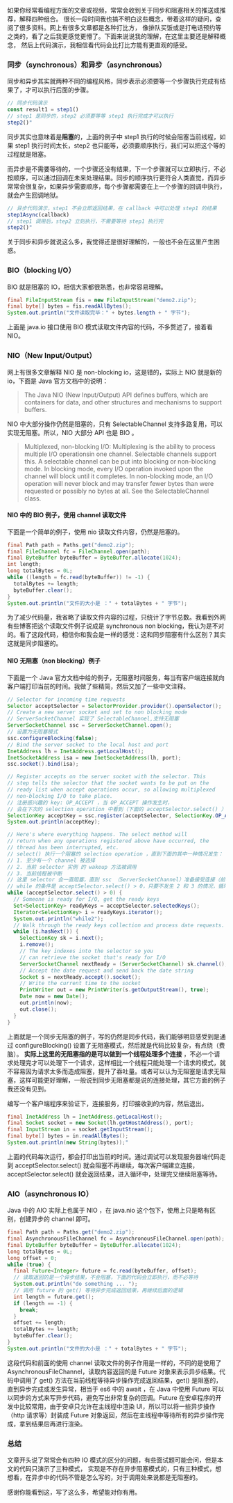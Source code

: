 如果你经常看编程方面的文章或视频，常常会收到关于同步和阻塞相关的推送或推荐，解释四种组合。
很长一段时间我也搞不明白这些概念，带着这样的疑问，查阅了很多资料。网上有很多文章都是各种打比方，
像排队买饭或是打电话预约等之类的，看了之后我更感觉更懵了。下面来说说我的理解，在这里主要还是解释概念，
然后上代码演示，我相信看代码会比打比方能有更直观的感受。

### 同步（synchronous）和异步（asynchronous）

同步和异步其实就两种不同的编程风格，同步表示必须要等一个步骤执行完成有结果了，才可以执行后面的步骤。

```js
// 同步代码演示
const result1 = step1()
// step1 是同步的，step2 必须要等等 step1 执行完成才可以执行
step2()"
```

同步其实也意味着是**阻塞**的，上面的例子中 step1 执行的时候会阻塞当前线程，如果 step1 执行时间太长，step2 也只能等，必须要顺序执行，我们可以把这个等的过程就是阻塞。

而异步是不需要等待的，一个步骤还没有结果，下一个步骤就可以立即执行，不必按顺序，可以通过回调在未来处理结果。同步的顺序执行更符合人类直觉，而异步常常会很复杂，如果异步需要顺序，每个步骤都需要在上一个步骤的回调中执行，就会产生回调地狱。

```js
// 异步代码演示，step1 不会立即返回结果，在 callback 中可以处理 step1 的结果
step1Async(callback)
// step1 调用后，step2 立刻执行，不需要等待 step1 执行完
step2()"
```

关于同步和异步就说这么多，我觉得还是很好理解的，一般也不会在这里产生困惑。

### BIO（blocking I/O）

BIO 就是阻塞的 IO，相信大家都很熟悉，也非常容易理解。

```java
final FileInputStream fis = new FileInputStream("demo2.zip");
final byte[] bytes = fis.readAllBytes();
System.out.println("文件读取完毕：" + bytes.length + " 字节");
```

上面是 java.io 接口使用 BIO 模式读取文件内容的代码，不多赘述了，接着看 NIO。

### NIO（New Input/Output）

网上有很多文章解释 NIO 是 non-blocking io，这是错的，实际上 NIO 就是新的 io，下面是 Java 官方文档中的说明：

> The Java NIO (New Input/Output) API defines buffers, which are containers for data, and other structures and mechanisms to support buffers.

NIO 中大部分操作仍然是阻塞的，只有 SelectableChannel 支持多路复用，可以实现无阻塞。所以，NIO 大部分 API 也是 BIO 。

> Multiplexed, non-blocking I/O: Multiplexing is the ability to process multiple I/O operationsin one channel. Selectable channels support this. A selectable channel can be put into blocking or non-blocking mode. In blocking mode, every I/O operation invoked upon the channel will block until it completes. In non-blocking mode, an I/O operation will never block and may transfer fewer bytes than were requested or possibly no bytes at all. See the SelectableChannel class.

#### NIO 中的 BIO 例子，使用 channel 读取文件

下面是一个简单的例子，使用 nio 读取文件内容，仍然是阻塞的。

```java
final Path path = Paths.get("demo2.zip");
final FileChannel fc = FileChannel.open(path);
final ByteBuffer byteBuffer = ByteBuffer.allocate(1024);
int length;
long totalBytes = 0L;
while ((length = fc.read(byteBuffer)) != -1) {
  totalBytes += length;
  byteBuffer.clear();
}
System.out.println("文件的大小是 ：" + totalBytes + " 字节");
```

为了减少代码量，我省略了读取文件内容的过程，只统计了字节总数。我看到外网有些博客把这个读取文件例子说成是 synchronous non blocking，我认为是不对的。看了这段代码，相信你和我会是一样的感觉：这和同步阻塞有什么区别？其实这就是同步阻塞的。

#### NIO 无阻塞（non blocking）例子

下面是一个 Java 官方文档中给的例子，无阻塞时间服务，每当有客户端连接就向客户端打印当前的时间。我做了些精简，然后又加了一些中文注释。

```java
// Selector for incoming time requests
Selector acceptSelector = SelectorProvider.provider().openSelector();
// Create a new server socket and set to non blocking mode
// ServerSocketChannel 实现了 SelectableChannel,支持无阻塞
ServerSocketChannel ssc = ServerSocketChannel.open();
// 设置为无阻塞模式
ssc.configureBlocking(false);
// Bind the server socket to the local host and port
InetAddress lh = InetAddress.getLocalHost();
InetSocketAddress isa = new InetSocketAddress(lh, port);
ssc.socket().bind(isa);

// Register accepts on the server socket with the selector. This
// step tells the selector that the socket wants to be put on the
// ready list when accept operations occur, so allowing multiplexed
// non-blocking I/O to take place.
// 注册感兴趣的 key: OP_ACCEPT ，当 OP_ACCEPT 操作发生时，
// 会在下次的 selection operation 中看到（下面的 acceptSelector.select() ）
SelectionKey acceptKey = ssc.register(acceptSelector, SelectionKey.OP_ACCEPT);
System.out.println(acceptKey);

// Here's where everything happens. The select method will
// return when any operations registered above have occurred, the
// thread has been interrupted, etc.
// select() 执行一个阻塞的 selection operation ，直到下面的其中一种情况发生：
// 1. 至少有一个 channel 被选择
// 2. 当前 selector 实例 的 wakeup 方法被调用
// 3. 当前线程被中断
// 这里 selector 会一直阻塞，直到 ssc （ServerSocketChannel）准备接受连接（前面注册了 OP_ACCEPT）
// while 的条件是 acceptSelector.select() > 0，只要不发生 2 和 3 的情况，循环就会一直进行下去
while (acceptSelector.select() > 0) {
  // Someone is ready for I/O, get the ready keys
  Set<SelectionKey> readyKeys = acceptSelector.selectedKeys();
  Iterator<SelectionKey> i = readyKeys.iterator();
  System.out.println("while2");
  // Walk through the ready keys collection and process date requests.
  while (i.hasNext()) {
    SelectionKey sk = i.next();
    i.remove();
    // The key indexes into the selector so you
    // can retrieve the socket that's ready for I/O
    ServerSocketChannel nextReady = (ServerSocketChannel) sk.channel();
    // Accept the date request and send back the date string
    Socket s = nextReady.accept().socket();
    // Write the current time to the socket
    PrintWriter out = new PrintWriter(s.getOutputStream(), true);
    Date now = new Date();
    out.println(now);
    out.close();
  }
}
```

上面就是一个同步无阻塞的例子，写的仍然是同步代码，我们能够明显感受到是通过 configureBlocking() 设置了无阻塞模式，然后就是代码比较复杂，有点绕（费脑）。
**实际上这里的无阻塞指的是可以做到一个线程处理多个连接**
，不必一个请求处理完才可以处理下一个请求，这样相比一个线程只能处理一个请求的模式，就不容易因为请求太多而造成阻塞，提升了吞吐量。或者可以认为无阻塞是请求无阻塞，这样可能更好理解，一般说到同步无阻塞都是说的连接处理，其它方面的例子我还没有见到。

编写一个客户端程序来验证下，连接服务，打印接收到的内容，然后退出。

```java
final InetAddress lh = InetAddress.getLocalHost();
final Socket socket = new Socket(lh.getHostAddress(), port);
final InputStream in = socket.getInputStream();
final byte[] bytes = in.readAllBytes();
System.out.println(new String(bytes));"
```

上面的代码每次运行，都会打印出当前的时间。通过调试可以发现服务器端代码走到
acceptSelector.select() 就会阻塞不再继续，每次客户端建立连接，acceptSelector.select()
就会返回结果，进入循环中，处理完又继续阻塞等待。

### AIO（asynchronous IO）

Java 中的 AIO 实际上也属于 NIO ，在 java.nio 这个包下，使用上只是略有区别，创建异步的 channel 即可。

```java
final Path path = Paths.get("demo2.zip");
final AsynchronousFileChannel fc = AsynchronousFileChannel.open(path);
final ByteBuffer byteBuffer = ByteBuffer.allocate(1024);
long totalBytes = 0L;
long offset = 0;
while (true) {
  final Future<Integer> future = fc.read(byteBuffer, offset);
  // 读取返回的是一个异步结果，不会阻塞，下面的代码会立即执行，而不必等待
  System.out.println("do something ... ");
  // 调用 future 的 get() 等待异步完成返回结果，再继续后面的逻辑
  int length = future.get();
  if (length == -1) {
    break;
  }
  offset += length;
  totalBytes += length;
  byteBuffer.clear();
}
System.out.println("文件的大小是 ：" + totalBytes + " 字节");
```

这段代码和前面的使用 channel 读取文件的例子作用是一样的，不同的是使用了
AsynchronousFileChannel，读取内容返回的是 Future 对象来表示异步结果。代码中调用了 get()
方法在当前线程等待异步操作完成返回结果，get() 是阻塞的，直到异步完成或发生异常，相当于 es6
中的 await ，在 Java 中使用 Future 可以以同步的方式来写异步代码，避免写出非常复杂的回调。Future
在安卓程序的开发中比较常用，由于安卓只允许在主线程中渲染 UI，所以可以将一些异步操作（http
请求等）封装成 Future 对象返回，然后在主线程中等待所有的异步操作完成，拿到结果后再进行渲染。

### 总结

文章开头说了常常会有四种 IO 模式的区分的问题，有些面试题可能会问，但是本文的代码只演示了三种模式，
实现是不存在异步阻塞模式的，只有三种模式，想想看，在异步中的代码不管是怎么写的，对于调用处来说都是无阻塞的。

感谢你能看到这，写了这么多，希望能对你有用。